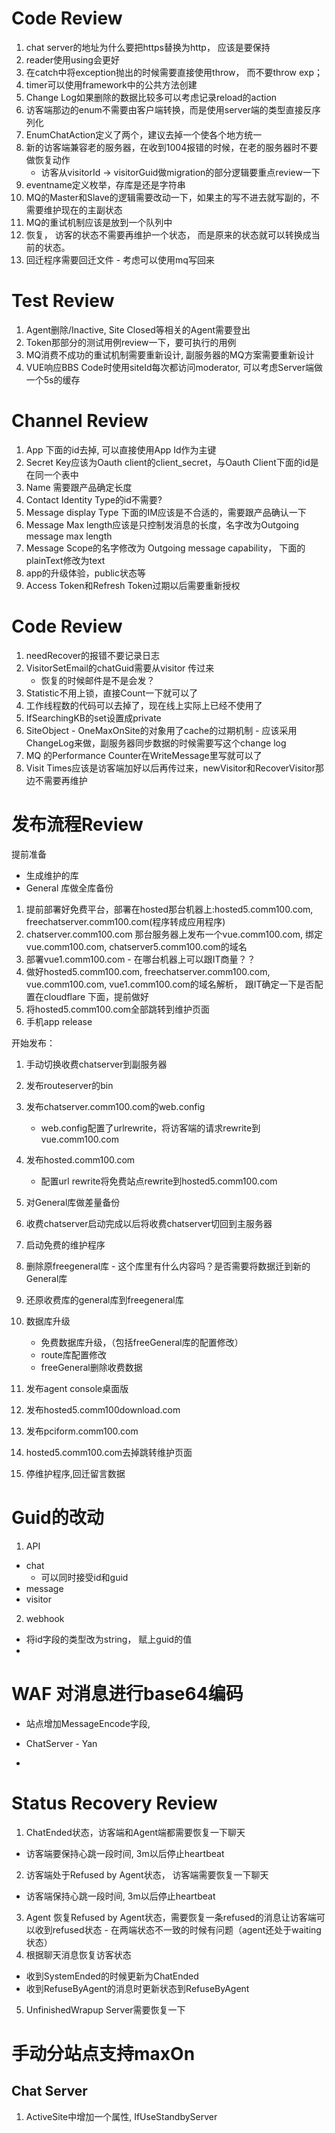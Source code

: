 # Code Review
1. chat server的地址为什么要把https替换为http， 应该是要保持
2. reader使用using会更好
3. 在catch中将exception抛出的时候需要直接使用throw， 而不要throw exp；
4. timer可以使用framework中的公共方法创建
5. Change Log如果删除的数据比较多可以考虑记录reload的action
6. 访客端那边的enum不需要由客户端转换，而是使用server端的类型直接反序列化
7. EnumChatAction定义了两个，建议去掉一个使各个地方统一
8. 新的访客端兼容老的服务器，在收到1004报错的时候，在老的服务器时不要做恢复动作
    - 访客从visitorId -> visitorGuid做migration的部分逻辑要重点review一下
9. eventname定义枚举，存库是还是字符串
10. MQ的Master和Slave的逻辑需要改动一下，如果主的写不进去就写副的，不需要维护现在的主副状态
11. MQ的重试机制应该是放到一个队列中
12. 恢复， 访客的状态不需要再维护一个状态， 而是原来的状态就可以转换成当前的状态。
13. 回迁程序需要回迁文件 - 考虑可以使用mq写回来


# Test Review
1. Agent删除/Inactive, Site Closed等相关的Agent需要登出
2. Token那部分的测试用例review一下，要可执行的用例
3. MQ消费不成功的重试机制需要重新设计, 副服务器的MQ方案需要重新设计
4. VUE响应BBS Code时使用siteId每次都访问moderator, 可以考虑Server端做一个5s的缓存



# Channel Review
1. App 下面的id去掉, 可以直接使用App Id作为主键
2. Secret Key应该为Oauth client的client_secret，与Oauth Client下面的id是在同一个表中
3. Name 需要跟产品确定长度
4. Contact Identity Type的id不需要?
5. Message display Type 下面的IM应该是不合适的，需要跟产品确认一下
6. Message Max length应该是只控制发消息的长度，名字改为Outgoing message max length
7. Message Scope的名字修改为 Outgoing message capability， 下面的plainText修改为text
8. app的升级体验，public状态等
9. Access Token和Refresh Token过期以后需要重新授权


# Code Review
1. needRecover的报错不要记录日志
2. VisitorSetEmail的chatGuid需要从visitor 传过来
    - 恢复的时候邮件是不是会发？
3. Statistic不用上锁，直接Count一下就可以了
4. 工作线程数的代码可以去掉了，现在线上实际上已经不使用了
5. IfSearchingKB的set设置成private
6. SiteObject - OneMaxOnSite的对象用了cache的过期机制 - 应该采用ChangeLog来做，副服务器同步数据的时候需要写这个change log
7. MQ 的Performance Counter在WriteMessage里写就可以了
8. Visit Times应该是访客端加好以后再传过来，newVisitor和RecoverVisitor那边不需要再维护


# 发布流程Review
提前准备
- 生成维护的库
- General 库做全库备份

1. 提前部署好免费平台，部署在hosted那台机器上:hosted5.comm100.com, freechatserver.comm100.com(程序转成应用程序)
2. chatserver.comm100.com 那台服务器上发布一个vue.comm100.com, 绑定vue.comm100.com, chatserver5.comm100.com的域名
3. 部署vue1.comm100.com - 在哪台机器上可以跟IT商量？？
4. 做好hosted5.comm100.com, freechatserver.comm100.com, vue.comm100.com, vue1.comm100.com的域名解析， 跟IT确定一下是否配置在cloudflare 下面，提前做好
5. 将hosted5.comm100.com全部跳转到维护页面
6. 手机app release


开始发布：
1. 手动切换收费chatserver到副服务器
2. 发布routeserver的bin
3. 发布chatserver.comm100.com的web.config
    - web.config配置了urlrewrite，将访客端的请求rewrite到vue.comm100.com
3. 发布hosted.comm100.com
    - 配置url rewrite将免费站点rewrite到hosted5.comm100.com

4. 对General库做差量备份
5. 收费chatserver启动完成以后将收费chatserver切回到主服务器


5. 启动免费的维护程序
6. 删除原freegeneral库 - 这个库里有什么内容吗？是否需要将数据迁到新的General库
7. 还原收费库的general库到freegeneral库
8. 数据库升级
    - 免费数据库升级，（包括freeGeneral库的配置修改）
    - route库配置修改
    - freeGeneral删除收费数据
9. 发布agent console桌面版
10. 发布hosted5.comm100download.com
11. 发布pciform.comm100.com
9. hosted5.comm100.com去掉跳转维护页面
10. 停维护程序,回迁留言数据


# Guid的改动
1. API
  - chat
    - 可以同时接受id和guid
  - message
  - visitor
2. webhook
  - 将id字段的类型改为string， 赋上guid的值
  -

# WAF 对消息进行base64编码
  - 站点增加MessageEncode字段, 

- ChatServer - Yan
- 


# Status Recovery Review

1. ChatEnded状态，访客端和Agent端都需要恢复一下聊天
  - 访客端要保持心跳一段时间, 3m以后停止heartbeat
2. 访客端处于Refused by Agent状态， 访客端需要恢复一下聊天
  - 访客端保持心跳一段时间, 3m以后停止heartbeat
3. Agent 恢复Refused by Agent状态，需要恢复一条refused的消息让访客端可以收到refused状态 - 在两端状态不一致的时候有问题（agent还处于waiting状态）
4. 根据聊天消息恢复访客状态
  - 收到SystemEnded的时候更新为ChatEnded
  - 收到RefuseByAgent的消息时更新状态到RefuseByAgent
5. UnfinishedWrapup Server需要恢复一下

# 手动分站点支持maxOn


## Chat Server
1. ActiveSite中增加一个属性, IfUseStandbyServer



